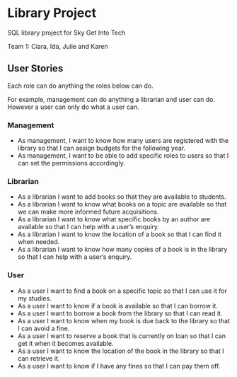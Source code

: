 # Library Project
SQL library project for Sky Get Into Tech

Team 1: Ciara, Ida, Julie and Karen


## User Stories
Each role can do anything the roles below can do. 

For example, management can do anything a librarian and user can do. However a user can only do what a user can.

### Management 
* As management, I want to know how many users are registered with the library so that I can assign budgets for the following year.
* As management, I  want to be able to add specific roles to users so that I can set the permissions accordingly. 

### Librarian 
* As a librarian I want to add books so that they are available to students.
* As a librarian I want to know what books on a topic are available so that we can make more informed future acquisitions.
* As a librarian I want to know what specific books by an author are available so that I can help with a user’s enquiry.
* As a librarian I want to know the location of a book so that I can find it when needed.
* As a librarian I want to know how many copies of a book is in the library so that I can help with a user’s enquiry.

### User
* As a user I want to find a book on a specific topic so that I can use it for my studies.
* As a user  I want to know if a book is available so that I can borrow it.
* As a user I want to borrow a book from the library so that I can read it.
* As a user I want to know when my book is due back to the library so that I can avoid a fine.
* As a user I want to reserve a book that is currently on loan so that I can get it when it becomes available.
* As a user I want to know the location of the book in the library so that I can retrieve it.
* As a user I want to know if I have any fines so that I can pay them off.
